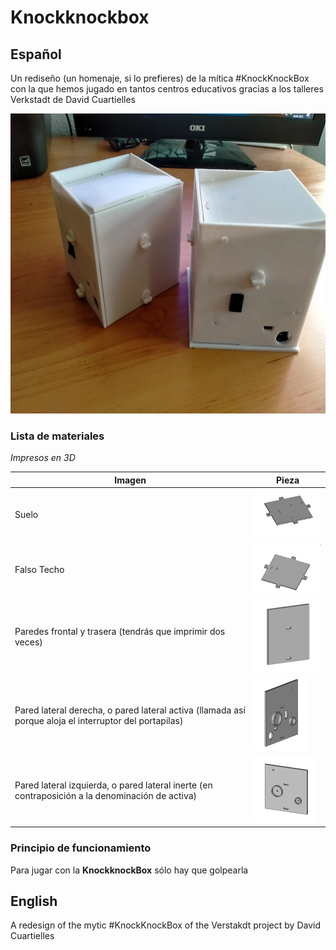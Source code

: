 # Knockknockbox
## Español

Un rediseño (un homenaje, si lo prefieres) de la mítica #KnockKnockBox con la que hemos jugado en tantos centros educativos gracias a los talleres Verkstadt de David Cuartielles
<p align="center">
<img src="./IMAGENES/IMG20220108172201.jpg" width="640" height="480" />
</p>

### Lista de materiales
*Impresos en 3D*

| Imagen | Pieza |
| --- | --- |
| Suelo | <img src="./IMAGENES/suelo.png"> |
| Falso Techo | <img src="./IMAGENES/falsoTecho.png"> |
| Paredes frontal y trasera (tendrás que imprimir dos veces) | <img src="./IMAGENES/frontalyTrasera.png"> |
| Pared lateral derecha, o pared lateral activa (llamada así porque aloja el interruptor del portapilas) | <img src="./IMAGENES/lateralActiva.png"> |
| Pared lateral izquierda, o pared lateral inerte (en contraposición a la denominación de activa) | <img src="./IMAGENES/lateralInerte.png"> |
### Principio de funcionamiento

Para jugar con la **KnockknockBox** sólo hay que golpearla
## English

A redesign of the mytic #KnockKnockBox of the Verstakdt project by David Cuartielles
